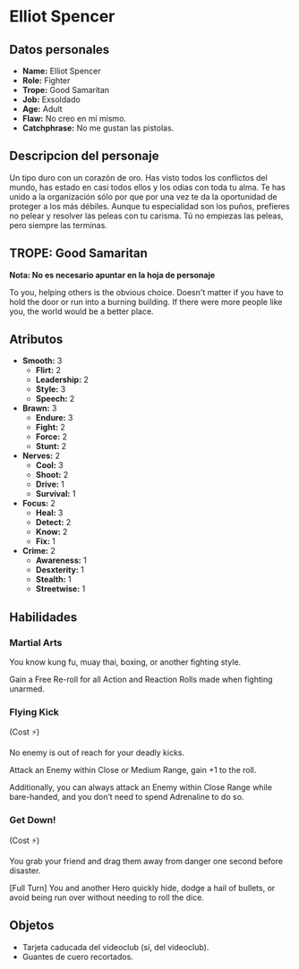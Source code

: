 
# Elliot Spencer

## Datos personales

* **Name:** Elliot Spencer
* **Role:** Fighter
* **Trope:** Good Samaritan
* **Job:** Exsoldado
* **Age:** Adult
* **Flaw:** No creo en mí mismo.
* **Catchphrase:** No me gustan las pistolas.

## Descripcion del personaje

Un tipo duro con un corazón de oro. Has visto todos los conflictos del mundo, has estado en casi todos ellos y los odias con toda tu alma. Te has unido a la organización sólo por que por una vez te da la oportunidad de proteger a los más débiles. Aunque tu especialidad son los puños, prefieres no pelear y resolver las peleas con tu carisma. Tú no empiezas las peleas, pero siempre las terminas.


## TROPE: Good Samaritan

**Nota: No es necesario apuntar en la hoja de personaje**

To you, helping others is the obvious choice. Doesn't matter if you have to hold the door or run into a burning building. If there were more people like you, the world would be a better place.

## Atributos

* **Smooth:** 3
    * **Flirt:** 2
    * **Leadership:** 2
    * **Style:** 3
    * **Speech:** 2
* **Brawn:** 3
    * **Endure:** 3
    * **Fight:** 2
    * **Force:** 2
    * **Stunt:** 2
* **Nerves:** 2
    * **Cool:** 3
    * **Shoot:** 2
    * **Drive:** 1
    * **Survival:** 1
* **Focus:** 2
    * **Heal:** 3
    * **Detect:** 2
    * **Know:** 2
    * **Fix:** 1
* **Crime:** 2
    * **Awareness:** 1
    * **Desxterity:** 1
    * **Stealth:** 1
    * **Streetwise:** 1


## Habilidades

### Martial Arts

You know kung fu, muay thai, boxing, or another fighting style.

Gain a Free Re-roll for all Action and Reaction Rolls made when fighting unarmed.


### Flying Kick

(Cost ⚡)

No enemy is out of reach for your deadly kicks.

Attack an Enemy within Close or Medium Range, gain +1 to the roll.

Additionally, you can always attack an Enemy within Close Range while bare-handed, and you don’t need to spend Adrenaline to do so.


### Get Down!

(Cost ⚡)

You grab your friend and drag them away from danger one second before disaster.

[Full Turn] You and another Hero quickly hide, dodge a hail of bullets, or avoid being run over without needing to roll the dice.




## Objetos

* Tarjeta caducada del videoclub (sí, del videoclub).
* Guantes de cuero recortados.

